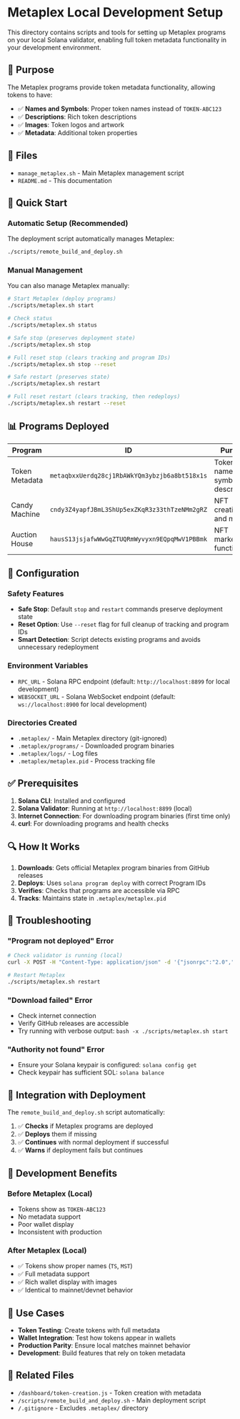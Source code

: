 # Metaplex Local Development Setup

This directory contains scripts and tools for setting up Metaplex programs on your local Solana validator, enabling full token metadata functionality in your development environment.

## 🎯 **Purpose**

The Metaplex programs provide token metadata functionality, allowing tokens to have:
- ✅ **Names and Symbols**: Proper token names instead of `TOKEN-ABC123`
- ✅ **Descriptions**: Rich token descriptions
- ✅ **Images**: Token logos and artwork
- ✅ **Metadata**: Additional token properties

## 📁 **Files**

- `manage_metaplex.sh` - Main Metaplex management script
- `README.md` - This documentation

## 🚀 **Quick Start**

### **Automatic Setup (Recommended)**
The deployment script automatically manages Metaplex:
```bash
./scripts/remote_build_and_deploy.sh
```

### **Manual Management**
You can also manage Metaplex manually:

```bash
# Start Metaplex (deploy programs)
./scripts/metaplex.sh start

# Check status
./scripts/metaplex.sh status

# Safe stop (preserves deployment state)
./scripts/metaplex.sh stop

# Full reset stop (clears tracking and program IDs)
./scripts/metaplex.sh stop --reset

# Safe restart (preserves state)
./scripts/metaplex.sh restart

# Full reset restart (clears tracking, then redeploys)
./scripts/metaplex.sh restart --reset
```

## 📊 **Programs Deployed**

| Program | ID | Purpose |
|---------|----|---------| 
| Token Metadata | `metaqbxxUerdq28cj1RbAWkYQm3ybzjb6a8bt518x1s` | Token names, symbols, descriptions |
| Candy Machine | `cndy3Z4yapfJBmL3ShUp5exZKqR3z33thTzeNMm2gRZ` | NFT creation and minting |
| Auction House | `hausS13jsjafwWwGqZTUQRmWyvyxn9EQpqMwV1PBBmk` | NFT marketplace functionality |

## 🔧 **Configuration**

### **Safety Features**
- **Safe Stop**: Default `stop` and `restart` commands preserve deployment state
- **Reset Option**: Use `--reset` flag for full cleanup of tracking and program IDs
- **Smart Detection**: Script detects existing programs and avoids unnecessary redeployment

### **Environment Variables**
- `RPC_URL` - Solana RPC endpoint (default: `http://localhost:8899` for local development)
- `WEBSOCKET_URL` - Solana WebSocket endpoint (default: `ws://localhost:8900` for local development)

### **Directories Created**
- `.metaplex/` - Main Metaplex directory (git-ignored)
- `.metaplex/programs/` - Downloaded program binaries
- `.metaplex/logs/` - Log files
- `.metaplex/metaplex.pid` - Process tracking file

## ✅ **Prerequisites**

1. **Solana CLI**: Installed and configured
2. **Solana Validator**: Running at `http://localhost:8899` (local)
3. **Internet Connection**: For downloading program binaries (first time only)
4. **curl**: For downloading programs and health checks

## 🔍 **How It Works**

1. **Downloads**: Gets official Metaplex program binaries from GitHub releases
2. **Deploys**: Uses `solana program deploy` with correct Program IDs
3. **Verifies**: Checks that programs are accessible via RPC
4. **Tracks**: Maintains state in `.metaplex/metaplex.pid`

## 🐛 **Troubleshooting**

### **"Program not deployed" Error**
```bash
# Check validator is running (local)
curl -X POST -H "Content-Type: application/json" -d '{"jsonrpc":"2.0","id":1,"method":"getHealth"}' http://localhost:8899

# Restart Metaplex
./scripts/metaplex.sh restart
```

### **"Download failed" Error**
- Check internet connection
- Verify GitHub releases are accessible
- Try running with verbose output: `bash -x ./scripts/metaplex.sh start`

### **"Authority not found" Error**
- Ensure your Solana keypair is configured: `solana config get`
- Check keypair has sufficient SOL: `solana balance`

## 🔄 **Integration with Deployment**

The `remote_build_and_deploy.sh` script automatically:
1. ✅ **Checks** if Metaplex programs are deployed
2. ✅ **Deploys** them if missing
3. ✅ **Continues** with normal deployment if successful
4. ✅ **Warns** if deployment fails but continues

## 📝 **Development Benefits**

### **Before Metaplex (Local)**
- Tokens show as `TOKEN-ABC123`
- No metadata support
- Poor wallet display
- Inconsistent with production

### **After Metaplex (Local)**
- ✅ Tokens show proper names (`TS`, `MST`)
- ✅ Full metadata support
- ✅ Rich wallet display with images
- ✅ Identical to mainnet/devnet behavior

## 🎯 **Use Cases**

- **Token Testing**: Create tokens with full metadata
- **Wallet Integration**: Test how tokens appear in wallets
- **Production Parity**: Ensure local matches mainnet behavior
- **Development**: Build features that rely on token metadata

## 🔗 **Related Files**

- `/dashboard/token-creation.js` - Token creation with metadata
- `/scripts/remote_build_and_deploy.sh` - Main deployment script
- `/.gitignore` - Excludes `.metaplex/` directory 